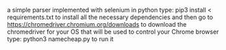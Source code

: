 a simple parser implemented with selenium in python
type: pip3 install < requirements.txt
to install all the necessary dependencies and then go to https://chromedriver.chromium.org/downloads
to download the chromedriver for your OS that will be used to control your Chrome browser
type: python3 namecheap.py  to run it